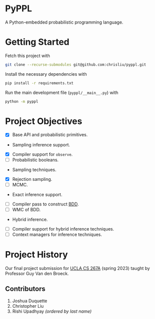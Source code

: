 # PyPPL
A Python-embedded probabilistic programming language.

# Getting Started
Fetch this project with
```bash 
git clone --recurse-submodules git@github.com:chrisliu/pyppl.git
```

Install the necessary dependencies with
```bash
pip install -r requirements.txt
```

Run the main development file (`pyppl/__main__.py`) with
```bash
python -m pyppl
```

# Project Objectives
- [x] Base API and probabilistic primitives.
- Sampling inference support.
 - [x] Compiler support for `observe`.
 - [ ] Probabilistic booleans.
 - Sampling techniques.
  - [x] Rejection sampling.
  - [ ] MCMC.
- Exact inference support.
 - [ ] Compiler pass to construct [BDD](https://en.wikipedia.org/wiki/Binary_decision_diagram).
 - [ ] WMC of BDD.
- Hybrid inference.
 - [ ] Compiler support for hybrid inference techniques.
 - [ ] Context managers for inference techniques.

# Project History
Our final project submission for 
[UCLA CS 267A](https://web.cs.ucla.edu/~guyvdb/teaching/cs267a/2020s/)
(spring 2023) taught by Professor Guy Van den Broeck.

## Contributors
1. Joshua Duquette
2. Christopher Liu
3. Rishi Upadhyay
*(ordered by last name)*
